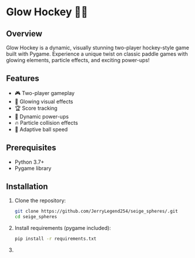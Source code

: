 # Glow Hockey 🏒✨

## Overview
Glow Hockey is a dynamic, visually stunning two-player hockey-style game built with Pygame. Experience a unique twist on classic paddle games with glowing elements, particle effects, and exciting power-ups!

## Features
- 🎮 Two-player gameplay
- 🌈 Glowing visual effects
- 🏆 Score tracking
- 🎲 Dynamic power-ups
- 🔥 Particle collision effects
- 🚀 Adaptive ball speed


## Prerequisites
- Python 3.7+
- Pygame library

## Installation

1. Clone the repository:
   ```bash
   git clone https://github.com/JerryLegend254/seige_spheres/.git
   cd seige_spheres
   ```
2. Install requirements (pygame included):
   ```bash
   pip install -r requirements.txt
   ```
3. 


  
